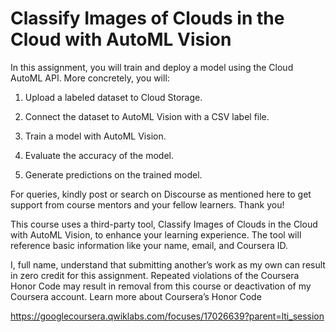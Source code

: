 # Classify Images of Clouds in the Cloud with AutoML Vision

In this assignment, you will train and deploy a model using the Cloud AutoML API. More concretely, you will:

1. Upload a labeled dataset to Cloud Storage.

2. Connect the dataset to AutoML Vision with a CSV label file.

3. Train a model with AutoML Vision.

4. Evaluate the accuracy of the model.

5. Generate predictions on the trained model.

For queries, kindly post or search on Discourse as mentioned here to get support from course mentors and your fellow learners. Thank you!

This course uses a third-party tool, Classify Images of Clouds in the Cloud with AutoML Vision, to enhance your learning experience. The tool will reference basic information like your name, email, and Coursera ID.

I, full name, understand that submitting another’s work as my own can result in zero credit for this assignment. Repeated violations of the Coursera Honor Code may result in removal from this course or deactivation of my Coursera account. Learn more about Coursera’s Honor Code

https://googlecoursera.qwiklabs.com/focuses/17026639?parent=lti_session